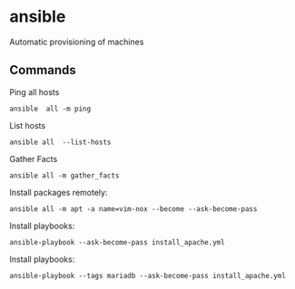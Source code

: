 # ansible
Automatic provisioning of machines


## Commands

Ping all hosts
```
ansible  all -m ping
```

List hosts
```
ansible all  --list-hosts
```

Gather Facts
```
ansible all -m gather_facts
```

Install packages remotely:
```
ansible all -m apt -a name=vim-nox --become --ask-become-pass
```

Install playbooks:
```
ansible-playbook --ask-become-pass install_apache.yml
```

Install playbooks:
```
ansible-playbook --tags mariadb --ask-become-pass install_apache.yml
```